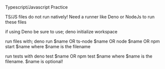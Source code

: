 Typescript/Javascript Practice

TS/JS files do not run natively!
Need a runner like Deno or NodeJs to run these files

if using Deno be sure to use;
    deno initialize workspace

run files with;
    deno run $name
    OR
    ts-node $name
    OR
    node $name
    OR
    npm start $name
where $name is the filename

run tests with
    deno test $name
    OR
    npm test $name
where $name is the filename. $name is optional!